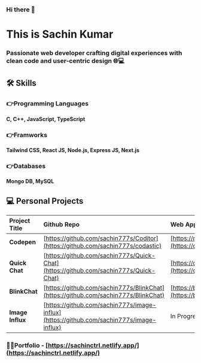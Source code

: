 ### Hi there 👋
# This is Sachin Kumar

### Passionate web developer crafting digital experiences with clean code and user-centric design 🌐💻



## 🛠 Skills
### 👉Programming Languages
 **C, C++, JavaScript, TypeScript**
### 👉Framworks
**Tailwind CSS, React JS, Node.js, Express JS, Next.js**
### 👉Databases
**Mongo DB, MySQL**


## 💻 Personal Projects


| Project Title | Github Repo     | Web App   |
| :-------- | :------- | :------------------------- |
| **Codepen** | [https://github.com/sachin777s/Coditor](https://github.com/sachin777s/codastic) |  [https://mycoditor.netlify.app/](https://codastic.vercel.app/) |
| **Quick Chat** | [https://github.com/sachin777s/Quick-Chat](https://github.com/sachin777s/Quick-Chat) |  [https://quickchatgo.netlify.app/](https://quickchatgo.netlify.app/) |
| **BlinkChat** | [https://github.com/sachin777s/BlinkChat](https://github.com/sachin777s/BlinkChat) |  [https://blinkchats.netlify.app/chat](https://blinkchats.netlify.app/chat) |
| **Image Influx** | [https://github.com/sachin777s/image-influx](https://github.com/sachin777s/image-influx) | In Progress |

### 👨‍💻Portfolio - [https://sachinctrl.netlify.app/](https://sachinctrl.netlify.app/)
